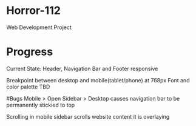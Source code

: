 # Horror-112
Web Development Project

# Progress
Current State: Header, Navigation Bar and Footer responsive

Breakpoint between desktop and mobile(tablet/phone) at 768px
Font and color palette TBD

#Bugs
Mobile > Open Sidebar > Desktop causes navigation bar to be permanently stickied to top

Scrolling in mobile sidebar scrolls website content it is overlaying